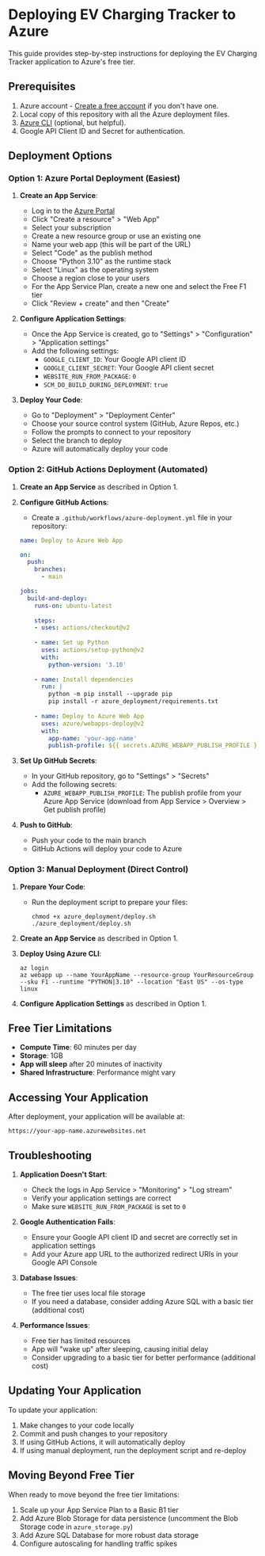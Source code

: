 # Deploying EV Charging Tracker to Azure

This guide provides step-by-step instructions for deploying the EV Charging Tracker application to Azure's free tier.

## Prerequisites

1. Azure account - [Create a free account](https://azure.microsoft.com/free/) if you don't have one.
2. Local copy of this repository with all the Azure deployment files.
3. [Azure CLI](https://docs.microsoft.com/cli/azure/install-azure-cli) (optional, but helpful).
4. Google API Client ID and Secret for authentication.

## Deployment Options

### Option 1: Azure Portal Deployment (Easiest)

1. **Create an App Service**:
   - Log in to the [Azure Portal](https://portal.azure.com)
   - Click "Create a resource" > "Web App"
   - Select your subscription
   - Create a new resource group or use an existing one
   - Name your web app (this will be part of the URL)
   - Select "Code" as the publish method
   - Choose "Python 3.10" as the runtime stack
   - Select "Linux" as the operating system
   - Choose a region close to your users
   - For the App Service Plan, create a new one and select the Free F1 tier
   - Click "Review + create" and then "Create"

2. **Configure Application Settings**:
   - Once the App Service is created, go to "Settings" > "Configuration" > "Application settings"
   - Add the following settings:
     - `GOOGLE_CLIENT_ID`: Your Google API client ID
     - `GOOGLE_CLIENT_SECRET`: Your Google API client secret
     - `WEBSITE_RUN_FROM_PACKAGE`: `0`
     - `SCM_DO_BUILD_DURING_DEPLOYMENT`: `true`

3. **Deploy Your Code**:
   - Go to "Deployment" > "Deployment Center"
   - Choose your source control system (GitHub, Azure Repos, etc.)
   - Follow the prompts to connect to your repository
   - Select the branch to deploy
   - Azure will automatically deploy your code

### Option 2: GitHub Actions Deployment (Automated)

1. **Create an App Service** as described in Option 1.

2. **Configure GitHub Actions**:
   - Create a `.github/workflows/azure-deployment.yml` file in your repository:

   ```yaml
   name: Deploy to Azure Web App

   on:
     push:
       branches:
         - main

   jobs:
     build-and-deploy:
       runs-on: ubuntu-latest
       
       steps:
       - uses: actions/checkout@v2
       
       - name: Set up Python
         uses: actions/setup-python@v2
         with:
           python-version: '3.10'
           
       - name: Install dependencies
         run: |
           python -m pip install --upgrade pip
           pip install -r azure_deployment/requirements.txt
           
       - name: Deploy to Azure Web App
         uses: azure/webapps-deploy@v2
         with:
           app-name: 'your-app-name'
           publish-profile: ${{ secrets.AZURE_WEBAPP_PUBLISH_PROFILE }}
   ```

3. **Set Up GitHub Secrets**:
   - In your GitHub repository, go to "Settings" > "Secrets"
   - Add the following secrets:
     - `AZURE_WEBAPP_PUBLISH_PROFILE`: The publish profile from your Azure App Service (download from App Service > Overview > Get publish profile)

4. **Push to GitHub**:
   - Push your code to the main branch
   - GitHub Actions will deploy your code to Azure

### Option 3: Manual Deployment (Direct Control)

1. **Prepare Your Code**:
   - Run the deployment script to prepare your files:
     ```
     chmod +x azure_deployment/deploy.sh
     ./azure_deployment/deploy.sh
     ```

2. **Create an App Service** as described in Option 1.

3. **Deploy Using Azure CLI**:
   ```
   az login
   az webapp up --name YourAppName --resource-group YourResourceGroup --sku F1 --runtime "PYTHON|3.10" --location "East US" --os-type linux
   ```

4. **Configure Application Settings** as described in Option 1.

## Free Tier Limitations

- **Compute Time**: 60 minutes per day
- **Storage**: 1GB
- **App will sleep** after 20 minutes of inactivity
- **Shared Infrastructure**: Performance might vary

## Accessing Your Application

After deployment, your application will be available at:
```
https://your-app-name.azurewebsites.net
```

## Troubleshooting

1. **Application Doesn't Start**:
   - Check the logs in App Service > "Monitoring" > "Log stream"
   - Verify your application settings are correct
   - Make sure `WEBSITE_RUN_FROM_PACKAGE` is set to `0`

2. **Google Authentication Fails**:
   - Ensure your Google API client ID and secret are correctly set in application settings
   - Add your Azure app URL to the authorized redirect URIs in your Google API Console

3. **Database Issues**:
   - The free tier uses local file storage
   - If you need a database, consider adding Azure SQL with a basic tier (additional cost)

4. **Performance Issues**:
   - Free tier has limited resources
   - App will "wake up" after sleeping, causing initial delay
   - Consider upgrading to a basic tier for better performance (additional cost)

## Updating Your Application

To update your application:

1. Make changes to your code locally
2. Commit and push changes to your repository
3. If using GitHub Actions, it will automatically deploy
4. If using manual deployment, run the deployment script and re-deploy

## Moving Beyond Free Tier

When ready to move beyond the free tier limitations:

1. Scale up your App Service Plan to a Basic B1 tier
2. Add Azure Blob Storage for data persistence (uncomment the Blob Storage code in `azure_storage.py`)
3. Add Azure SQL Database for more robust data storage
4. Configure autoscaling for handling traffic spikes
